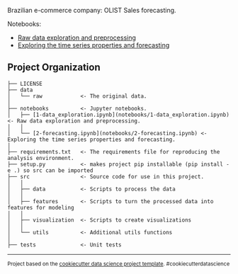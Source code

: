 Brazilian e-commerce company: OLIST
Sales forecasting.

Notebooks:
* [Raw data exploration and preprocessing](notebooks/1-data_exploration.ipynb) 
* [Exploring the time series properties and forecasting](notebooks/2-forecasting.ipynb)

Project Organization
------------
    ├── LICENSE
    ├── data
    │   └── raw            <- The original data.
    │
    ├── notebooks          <- Jupyter notebooks. 
    │   ├── [1-data_exploration.ipynb](notebooks/1-data_exploration.ipynb) <- Raw data exploration and preprocessing.
    │   │   
    │   └── [2-forecasting.ipynb](notebooks/2-forecasting.ipynb) <- Exploring the time series properties and forecasting.
    │
    ├── requirements.txt   <- The requirements file for reproducing the analysis environment.
    ├── setup.py           <- makes project pip installable (pip install -e .) so src can be imported
    ├── src                <- Source code for use in this project.
    │   │
    │   ├── data           <- Scripts to process the data
    │   │
    │   ├── features       <- Scripts to turn the processed data into features for modeling
    │   │
    │   ├── visualization  <- Scripts to create visualizations
    │   │
    │   └── utils          <- Additional utils functions
    │
    ├── tests              <- Unit tests
--------

<p><small>Project based on the <a target="_blank" href="https://drivendata.github.io/cookiecutter-data-science/">cookiecutter data science project template</a>. #cookiecutterdatascience</small></p>
